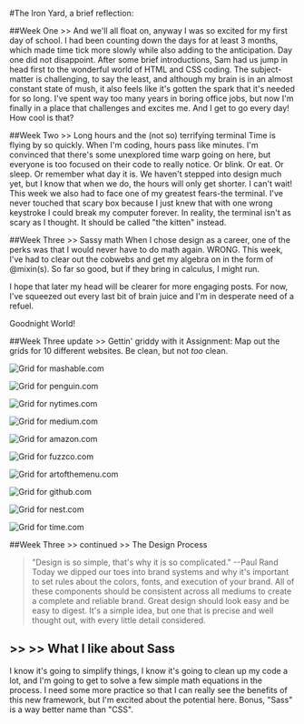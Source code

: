 #The Iron Yard, a brief reflection:

##Week One >> And we'll all float on, anyway 
I was so excited for my first day of school. I had been counting down the days for at least 3 months, which made time tick more slowly while also adding to the anticipation. Day one did not disappoint. After some brief introductions, Sam had us jump in head first to the wonderful world of HTML and CSS coding. The subject-matter is challenging, to say the least, and although my brain is in an almost constant state of mush, it also feels like it's gotten the spark that it's needed for so long. I've spent way too many years in boring office jobs, but now I'm finally in a place that challenges and excites me. And I get to go every day! How cool is that? 

##Week Two >> Long hours and the (not so) terrifying terminal
Time is flying by so quickly. When I'm coding, hours pass like minutes. I'm convinced that there's some unexplored time warp going on here, but everyone is too focused on their code to really notice. Or blink. Or eat. Or sleep. Or remember what day it is. We haven't stepped into design much yet, but I know that when we do, the hours will only get shorter. I can't wait! 
This week we also had to face one of my greatest fears-the terminal. I've never touched that scary box because I just knew that with one wrong keystroke I could break my computer forever. In reality, the terminal isn't as scary as I thought. It should be called "the kitten" instead. 

##Week Three >> Sassy math
When I chose design as a career, one of the perks was that I would never have to do math again. WRONG. This week, I've had to clear out the cobwebs and get my algebra on in the form of @mixin(s). So far so good, but if they bring in calculus, I might run. 

I hope that later my head will be clearer for more engaging posts. For now, I've squeezed out every last bit of brain juice and I'm in desperate need of a refuel. 

Goodnight World! 

##Week Three update >> Gettin' griddy with it
Assignment: Map out the grids for 10 different websites. Be clean, but not _too_ clean. 

![Grid for mashable.com](images/mashable.jpg)

![Grid for penguin.com](images/penguin.jpg)

![Grid for nytimes.com](images/the_ny_times.jpg)

![Grid for medium.com](images/medium.jpg)

![Grid for amazon.com](images/roomba.jpg)

![Grid for fuzzco.com](images/fuzzco.jpg)

![Grid for artofthemenu.com](images/art_of_the_menu.jpg)

![Grid for github.com](images/github.jpg)

![Grid for nest.com](images/nest.jpg)

![Grid for time.com](images/time.jpg)

##Week Three >> continued >> The Design Process
>"Design is so simple, that's why it is so complicated."
					   					   --Paul Rand
Today we dipped our toes into brand systems and why it's important to set rules about the colors, fonts, and execution of your brand. All of these components should be consistent across all mediums to create a complete and reliable brand. Great design should look easy and be easy to digest.  It's a simple idea, but one that is precise and well thought out, with every little detail considered.  

##			 >>			  >> What I like about Sass 
I know it's going to simplify things, I know it's going to clean up my code a lot, and I'm going to get to solve a few simple math equations in the process. I need some more practice so that I can really see the benefits of this new framework, but I'm excited about the potential here. Bonus, "Sass" is a way better name than "CSS". 











